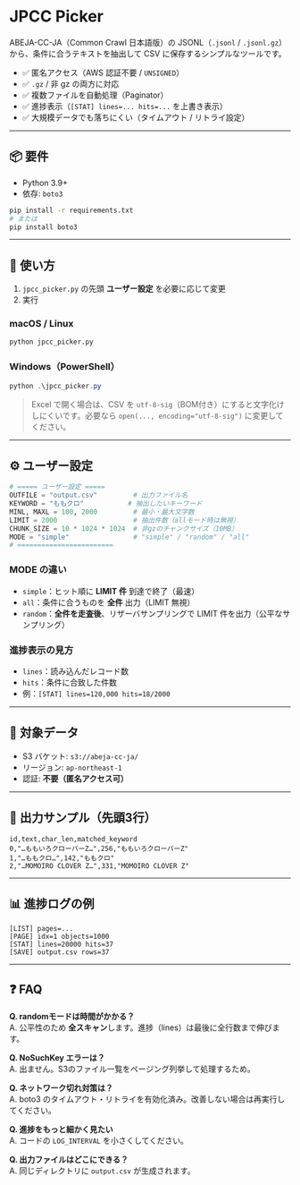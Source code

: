 # JPCC Picker

ABEJA-CC-JA（Common Crawl 日本語版）の JSONL（`.jsonl` / `.jsonl.gz`）から、条件に合うテキストを抽出して CSV に保存するシンプルなツールです。

- ✅ 匿名アクセス（AWS 認証不要 / `UNSIGNED`）
- ✅ `.gz` / 非 gz の両方に対応
- ✅ 複数ファイルを自動処理（Paginator）
- ✅ 進捗表示（`[STAT] lines=... hits=...` を上書き表示）
- ✅ 大規模データでも落ちにくい（タイムアウト / リトライ設定）

---

## 📦 要件

- Python 3.9+
- 依存: `boto3`

```bash
pip install -r requirements.txt
# または
pip install boto3
```

---

## 🚀 使い方

1. `jpcc_picker.py` の先頭 **ユーザー設定** を必要に応じて変更
2. 実行

### macOS / Linux

```bash
python jpcc_picker.py
```

### Windows（PowerShell）

```powershell
python .\jpcc_picker.py
```

> Excel で開く場合は、CSV を `utf-8-sig`（BOM付き）にすると文字化けしにくいです。必要なら `open(..., encoding="utf-8-sig")` に変更してください。

---

## ⚙️ ユーザー設定

```python
# ===== ユーザー設定 =====
OUTFILE = "output.csv"         # 出力ファイル名
KEYWORD = "ももクロ"           # 抽出したいキーワード
MINL, MAXL = 100, 2000         # 最小・最大文字数
LIMIT = 2000                   # 抽出件数（allモード時は無視）
CHUNK_SIZE = 10 * 1024 * 1024  # 非gzのチャンクサイズ（10MB）
MODE = "simple"                # "simple" / "random" / "all"
# ========================
```

### MODE の違い

- `simple`：ヒット順に **LIMIT 件** 到達で終了（最速）
- `all`：条件に合うものを **全件** 出力（LIMIT 無視）
- `random`：**全件を走査後**、リザーバサンプリングで LIMIT 件を出力（公平なサンプリング）

### 進捗表示の見方

- `lines`：読み込んだレコード数
- `hits`：条件に合致した件数
- 例：`[STAT] lines=120,000 hits=18/2000`

---

## 🎯 対象データ
- S3 バケット: `s3://abeja-cc-ja/`
- リージョン: `ap-northeast-1`
- 認証: **不要（匿名アクセス可）**

---

## 📝 出力サンプル（先頭3行）

```csv
id,text,char_len,matched_keyword
0,"…ももいろクローバーZ…",256,"ももいろクローバーZ"
1,"…ももクロ…",142,"ももクロ"
2,"…MOMOIRO CLOVER Z…",331,"MOMOIRO CLOVER Z"
```

---

## 📊 進捗ログの例

```
[LIST] pages=...
[PAGE] idx=1 objects=1000
[STAT] lines=20000 hits=37
[SAVE] output.csv rows=37
```

---

## ❓ FAQ

**Q. randomモードは時間がかかる？**  
A. 公平性のため **全スキャン**します。進捗（lines）は最後に全行数まで伸びます。

**Q. NoSuchKey エラーは？**  
A. 出ません。S3のファイル一覧をページング列挙して処理するため。

**Q. ネットワーク切れ対策は？**  
A. boto3 のタイムアウト・リトライを有効化済み。改善しない場合は再実行してください。

**Q. 進捗をもっと細かく見たい**  
A. コードの `LOG_INTERVAL` を小さくしてください。

**Q. 出力ファイルはどこにできる？**  
A. 同じディレクトリに `output.csv` が生成されます。
